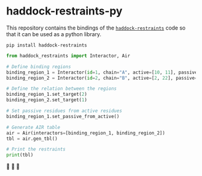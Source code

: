 # haddock-restraints-py

This repository contains the bindings of the
[`haddock-restraints`](https://github.com/haddocking/haddock-restraints) code
so that it can be used as a python library.

```
pip install haddock-restraints
```

```python
from haddock_restraints import Interactor, Air

# Define binding regions
binding_region_1 = Interactor(id=1, chain="A", active=[10, 11], passive=[])
binding_region_2 = Interactor(id=2, chain="B", active=[2, 22], passive=[])

# Define the relation between the regions
binding_region_1.set_target(2)
binding_region_2.set_target(1)

# Set passive residues from active residues
binding_region_1.set_passive_from_active()

# Generate AIR table
air = Air(interactors=[binding_region_1, binding_region_2])
tbl = air.gen_tbl()

# Print the restraints
print(tbl)
```

🚧 🚧 🚧

